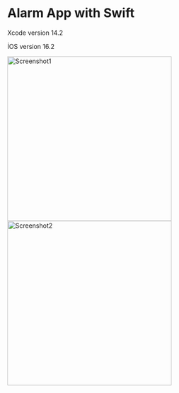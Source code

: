 # Alarm App with Swift

Xcode version 14.2 

İOS version 16.2 

<img width="371" alt="Screenshot1" src="https://user-images.githubusercontent.com/104505014/221847174-cdbb3508-7b2f-4e6a-8799-657129075ad8.png">
<img width="371" alt="Screenshot2" src="https://user-images.githubusercontent.com/104505014/221847182-09a22ce5-0e99-4ef6-a5c5-e307c9bbeb7c.png">

